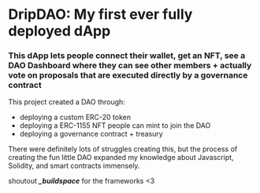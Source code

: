 # DripDAO: My first ever fully deployed dApp


### This dApp lets people connect their wallet, get an NFT, see a DAO Dashboard where they can see other members + actually vote on proposals that are executed directly by a governance contract

This project created a DAO through:
- deploying a custom ERC-20 token
- deploying a ERC-1155 NFT people can mint to join the DAO
- deploying a governance contract + treasury

There were definitely lots of struggles creating this, but the process of creating the fun little DAO expanded my knowledge about Javascript, Solidity, and smart contracts immensely.


shoutout ***_buildspace*** for the frameworks <3

